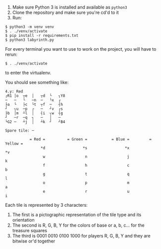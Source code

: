 1. Make sure Python 3 is installed and available as `python3`
2. Clone the repository and make sure you're cd'd to it
3. Run:

```
$ python3 -m venv venv
$ . ./venv/activate
$ pip install -r requirements.txt
$ python3 labyrinth.py
```

For every terminal you want to use to work on the project, you will have to rerun:

```
$ . ./venv/activate
```

to enter the virtualenv.

You should see something like:

```
4.y: Red
┌R1 │o  ┬e  │   ┬d  └   ┐Y8
─   ─   └   ─n  ─   └x  ┌  
├a  └   ├c  └t  ┬f  ─   ┤h 
┘   ┐u  ─p  ┌   ─   ┘v  ┌s 
├b  │m  ┴l  │   ┤i  ┐w  ┤g 
┘   ─r  ─q  ┐   ─   │   ─  
└G2 ─   ┴j  │   ┴k  ┘   ┘B4

Spare tile: ─ 

           = Red =          = Green =           = Blue =         = Yellow =
                *d                 *s                 *x                 *v
                 w                  n                  j                  k
                 f                  h                  c                  b
                 g                  t                  q                  l
                 o                  p                  m                  a
                 e                  r                  u                  i
```

Each tile is represented by 3 characters:
1. The first is a pictographic representation of the tile type and its orientation
2. The second is R, G, B, Y for the colors of base or a, b, c... for the treasure squares
3. The third is 0001 0010 0100 1000 for players R, G, B, Y and they are bitwise or'd together
